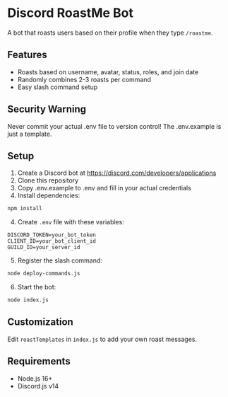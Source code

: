 # Discord RoastMe Bot

A bot that roasts users based on their profile when they type `/roastme`.

## Features
- Roasts based on username, avatar, status, roles, and join date
- Randomly combines 2-3 roasts per command
- Easy slash command setup

## Security Warning
Never commit your actual .env file to version control! The .env.example is just a template.

## Setup

1. Create a Discord bot at https://discord.com/developers/applications
2. Clone this repository
3. Copy .env.example to .env and fill in your actual credentials
4. Install dependencies:
```bash
npm install
```
4. Create `.env` file with these variables:
```env
DISCORD_TOKEN=your_bot_token
CLIENT_ID=your_bot_client_id
GUILD_ID=your_server_id
```
5. Register the slash command:
```bash
node deploy-commands.js
```
6. Start the bot:
```bash
node index.js
```

## Customization
Edit `roastTemplates` in `index.js` to add your own roast messages.

## Requirements
- Node.js 16+
- Discord.js v14
